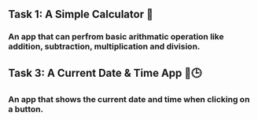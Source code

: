 ## Task 1: A Simple Calculator 📱
### An app that can perfrom basic arithmatic operation like addition, subtraction, multiplication and division.

## Task 3: A Current Date & Time App 📅🕒
### An app that shows the current date and time when clicking on a button.

